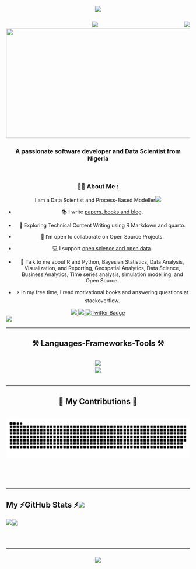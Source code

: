 <h1 align="center">
    <img src="https://readme-typing-svg.herokuapp.com/?font=Righteous&size=35&center=true&vCenter=true&width=500&height=70&duration=4000&lines=Hi+There!+👋;+I'm+Oluwafemi+Oyedele!;" />
</h1>


<img align="right" src="https://visitor-badge.laobi.icu/badge?page_id=salesp07.salesp07" />

<div id="header" align="center">
  <img src="https://media.giphy.com/media/M9gbBd9nbDrOTu1Mqx/giphy.gif" width="100"/>
</div>

<div align="center">
  <img src="https://media.giphy.com/media/dWesBcTLavkZuG35MI/giphy.gif" width="600" height="300"/>
</div>


<h3 align="center">A passionate software developer and Data Scientist from Nigeria</h3>

<br/>

<div align="center">
 
### :woman_technologist: About Me :

I am a Data Scientist and Process-Based Modeller<img src="https://media.giphy.com/media/WUlplcMpOCEmTGBtBW/giphy.gif" width="30"> 

- 📚 I write [papers, books and blog](https://statisticalinference.netlify.app).

- :seedling: Exploring Technical Content Writing using R Markdown and quarto.

- 👯 I’m open to collaborate on Open Source Projects.   

- 💻 I support [open science and open data](https://ropensci.org/).

- 💬 Talk to me about R and Python, Bayesian Statistics, Data Analysis, Visualization, and Reporting, Geospatial Analytics, Data Science, Business Analytics, Time series analysis, simulation modelling, and Open Source.

- :zap: In my free time, I read motivational books and answering questions at stackoverflow.

 
 </div>
 
<div align="center"> 
  <a href="mailto:oluwafemioyedele908@gmail.com">
    <img src="https://img.shields.io/badge/Gmail-333333?style=for-the-badge&logo=gmail&logoColor=red" />
  </a>
  <a href="https://www.linkedin.com/in/oluwafemioyedele/">
    <img src="https://img.shields.io/badge/LinkedIn-0077B5?style=for-the-badge&logo=linkedin&logoColor=white" target="_blank" />
 <a href="https://twitter.com/OluwafemOyedele">
    <img src="https://img.shields.io/badge/Twitter-blue?style=for-the-badge&logo=twitter&logoColor=white" alt="Twitter Badge"/>
  </a>
</div>
  </a>
<a href="https://BB1464.github.io" target="_blank">
     <img src="https://img.shields.io/badge/Portfolio-FF5722?style=for-the-badge&logo=todoist&logoColor=white" target="_blank" /> <!-- sqlite, safari, google-chrome are other good icon options -->
  </a>
</div>

 <hr/>
 
<h2 align="center">⚒️ Languages-Frameworks-Tools ⚒️</h2>
<br/>
<div align="center">
    <img src="https://skillicons.dev/icons?python,javascript,docker" /><br>
    <img src="https://skillicons.dev/icons?i=mysql,docker,html,css,vscode,figma,git,R" />
</div>

<br/>
<hr/>

<div align="center">
  <h2>🐍 My Contributions 🐍</h2>
  <br>
  <img alt="snake eating my contributions" src="https://raw.githubusercontent.com/BB1464/BB1464/output/github-contribution-grid-snake.svg" />
  
  <br/><br/><br/>
</div>

<hr/>

<h2> My ⚡GitHub Stats ⚡<img src='https://media1.giphy.com/media/du3J3cXyzhj75IOgvA/giphy.gif?cid=ecf05e47x2g034i9pzwtzzsd3xgg2w9nr94t4tflbbgo3008&rid=giphy.gif' width='32px'> </h2>

<a href="https://github.com/BB1464/github-readme-stats">
  <img align="left" src="https://github-readme-stats.vercel.app/api?username=BB1464&count_private=true&show_icons=true&theme=radical"/>
</a>
<a href="https://github.com/BB1464/convoychat">
  <img align="center" src="https://github-readme-stats.vercel.app/api/top-langs/?username=BB1464"/>
</a>
    
</div>
</div>

<br/><br/>
<hr/>

<h3 align="center">
<img src="https://readme-typingsvg.herokuapp.com/font=Righteous&size=25&center=true&vCenter=true&width=500&height=70&duration=4000&lines=Thanks+for+visiting!+✌️;+Shoot+me+a+message+on+Linkedin!;I'm+always+down+to+collab+:)">
</h3>

<br/>
